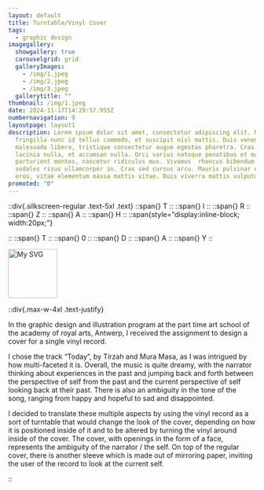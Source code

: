 ```yaml
---
layout: default
title: Turntable/Vinyl Cover
tags:
  - graphic design
imagegallery:
  showgallery: true
  carouselgrid: grid
  galleryImages:
    - /img/1.jpeg
    - /img/2.jpeg
    - /img/3.jpeg
  gallerytitle: ""
thumbnail: /img/1.jpeg
date: 2024-11-17T14:29:57.955Z
numbernavigation: 9
layoutpage: layout1
description: Lorem ipsum dolor sit amet, consectetur adipiscing elit. Mauris
  fringilla nunc id tellus commodo, et suscipit nisl mattis. Duis venenatis
  malesuada libero, tristique consectetur augue egestas pharetra. Cras sit amet
  lacinia nulla, et accumsan nulla. Orci varius natoque penatibus et magnis dis
  parturient montes, nascetur ridiculus mus. Vivamus  rhoncus bibendum orci, in
  sodales risus ullamcorper in. Cras sed cursus arcu. Mauris pulvinar euismod
  eros, vitae elementum massa mattis vitae. Duis viverra mattis vulputate.
promoted: "0"
---
```

::div{.silkscreen-regular .text-5xl .text}
  ::span{}
  T
  ::
  ::span{}
  I
  ::
  ::span{}
  R 
  ::
  ::span{}
  Z
  ::
  ::span{}
  A
  ::
  ::span{}
  H
  ::
  ::span{style="display:inline-block; width:20px;"}
  
  ::
  ::span{}
  T
  ::
  ::span{}
  0
  ::
  ::span{}
  D
  ::
    ::span{}
  A
  ::
  ::span{}
  Y
::

<img src="/img/parelhi.svg" alt="My SVG" width="100" />

::div{.max-w-4xl .text-justify}

In the graphic design and illustration program at the part time art school of the academy of royal arts, Antwerp, I received the assignment to design a cover for a single vinyl record. 

I chose the track “Today”, by Tirzah and Mura Masa, as I was intrigued by how multi-faceted it is. Overall, the music is quite dreamy, with the narrator thinking about experiences in the past and jumping back and forth between the perspective of self from the past and the current perspective of self looking back at their past. There is also an ambiguity in the tone of the song, ranging from happy and hopeful to sad and disappointed. 

I decided to translate these multiple aspects by using the vinyl record as a sort of turntable that would change the look of the cover, depending on how it is positioned inside of it and to be altered by turning the vinyl around inside of the cover. The cover, with openings in the form of a face, represents the ambiguity of the narrator / the self. On top of the regular cover, there is another sleeve which is made out of mirroring paper, inviting the user of the record to look at the current self. 

::